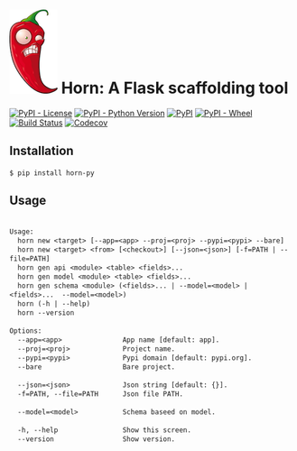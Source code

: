 
# ![flask](chili.png)  Horn: A Flask scaffolding tool

[![PyPI - License](https://img.shields.io/pypi/l/horn-py.svg)](https://pypi.org/project/horn-py)
[![PyPI - Python Version](https://img.shields.io/pypi/pyversions/horn-py.svg)](https://pypi.org/project/horn-py)
[![PyPI](https://img.shields.io/pypi/v/horn-py.svg)](https://pypi.org/project/horn-py)
[![PyPI - Wheel](https://img.shields.io/pypi/wheel/horn-py.svg)](https://pypi.org/project/horn-py)
[![Build Status](https://travis-ci.org/bigfang/horn-py.svg?branch=master)](https://travis-ci.org/bigfang/horn-py)
[![Codecov](https://img.shields.io/codecov/c/gh/bigfang/horn-py.svg)](https://codecov.io/gh/bigfang/horn-py)


## Installation

```console
$ pip install horn-py
```


## Usage

```text

Usage:
  horn new <target> [--app=<app> --proj=<proj> --pypi=<pypi> --bare]
  horn new <target> <from> [<checkout>] [--json=<json>] [-f=PATH | --file=PATH]
  horn gen api <module> <table> <fields>...
  horn gen model <module> <table> <fields>...
  horn gen schema <module> (<fields>... | --model=<model> | <fields>...  --model=<model>)
  horn (-h | --help)
  horn --version

Options:
  --app=<app>               App name [default: app].
  --proj=<proj>             Project name.
  --pypi=<pypi>             Pypi domain [default: pypi.org].
  --bare                    Bare project.

  --json=<json>             Json string [default: {}].
  -f=PATH, --file=PATH      Json file PATH.

  --model=<model>           Schema baseed on model.

  -h, --help                Show this screen.
  --version                 Show version.

```
